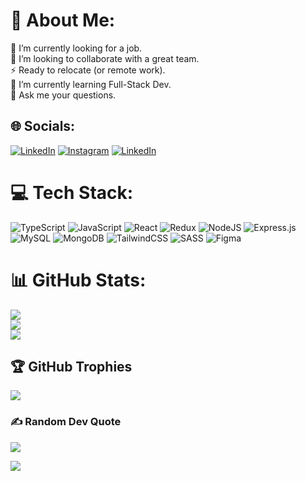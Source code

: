# 💫 About Me:
🔭 I’m currently looking for a job.<br>🤝 I’m looking to collaborate with a great team.<br>⚡ Ready to relocate (or remote work).<br>🌱 I’m currently learning Full-Stack Dev.<br>💬 Ask me your questions.<br>


## 🌐 Socials:
[![LinkedIn](https://img.shields.io/badge/Portfolio-important)](https://ihor-simash.netlify.app/)
[![Instagram](https://img.shields.io/badge/Instagram-%23E4405F.svg?logo=Instagram&logoColor=white)](https://instagram.com/igor.simash)
[![LinkedIn](https://img.shields.io/badge/LinkedIn-%230077B5.svg?logo=linkedin&logoColor=white)](https://www.linkedin.com/in/ihor-simashko-a462aa244/)

# 💻 Tech Stack:
![TypeScript](https://img.shields.io/badge/typescript-%23007ACC.svg?style=for-the-badge&logo=typescript&logoColor=white)
![JavaScript](https://img.shields.io/badge/javascript-%23323330.svg?style=for-the-badge&logo=javascript&logoColor=%23F7DF1E)
![React](https://img.shields.io/badge/react-%2320232a.svg?style=for-the-badge&logo=react&logoColor=%2361DAFB)
![Redux](https://img.shields.io/badge/redux-%23593d88.svg?style=for-the-badge&logo=redux&logoColor=white)
![NodeJS](https://img.shields.io/badge/node.js-6DA55F?style=for-the-badge&logo=node.js&logoColor=white)
![Express.js](https://img.shields.io/badge/express.js-%23404d59.svg?style=for-the-badge&logo=express&logoColor=%2361DAFB)
![MySQL](https://img.shields.io/badge/mysql-%2300f.svg?style=for-the-badge&logo=mysql&logoColor=white)
![MongoDB](https://img.shields.io/badge/MongoDB-%234ea94b.svg?style=for-the-badge&logo=mongodb&logoColor=white)
![TailwindCSS](https://img.shields.io/badge/tailwindcss-%2338B2AC.svg?style=for-the-badge&logo=tailwind-css&logoColor=white)
![SASS](https://img.shields.io/badge/SASS-hotpink.svg?style=for-the-badge&logo=SASS&logoColor=white)
![Figma](https://img.shields.io/badge/figma-%23F24E1E.svg?style=for-the-badge&logo=figma&logoColor=white)
# 📊 GitHub Stats:
![](https://github-readme-stats.vercel.app/api?username=igorSimash&theme=radical&hide_border=false&include_all_commits=false&count_private=false)<br/>
![](https://github-readme-streak-stats.herokuapp.com/?user=igorSimash&theme=radical&hide_border=false)<br/>
![](https://github-readme-stats.vercel.app/api/top-langs/?username=igorSimash&theme=radical&hide_border=false&include_all_commits=false&count_private=false&layout=compact)

## 🏆 GitHub Trophies
![](https://github-profile-trophy.vercel.app/?username=igorSimash&theme=radical&no-frame=false&no-bg=true&margin-w=4)

### ✍️ Random Dev Quote
![](https://quotes-github-readme.vercel.app/api?type=horizontal&theme=radical)

[![](https://visitcount.itsvg.in/api?id=igorSimash&icon=5&color=6)](https://visitcount.itsvg.in)
